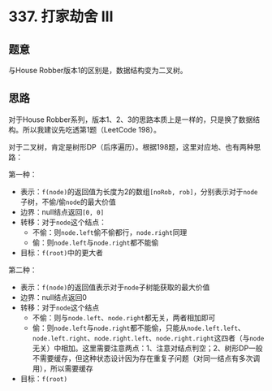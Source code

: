 # 337. 打家劫舍 III

## 题意

与House Robber版本1的区别是，数据结构变为二叉树。

## 思路

对于House Robber系列，版本1、2、3的思路本质上是一样的，只是换了数据结构。所以我建议先吃透第1题（LeetCode 198）。

对于二叉树，肯定是树形DP（后序遍历）。根据198题，这里对应地、也有两种思路：

第一种：

- 表示：`f(node)`的返回值为长度为2的数组`[noRob, rob]`，分别表示对于`node`子树，不偷/偷`node`的最大价值
- 边界：null结点返回`[0, 0]`
- 转移：对于`node`这个结点：
  - 不偷：则`node.left`偷不偷都行，`node.right`同理
  - 偷：则`node.left`与`node.right`都不能偷
- 目标：`f(root)`中的更大者

第二种：

- 表示：`f(node)`的返回值表示对于`node`子树能获取的最大价值
- 边界：null结点返回0
- 转移：对于`node`这个结点
  - 不偷：则与`node.left`、`node.right`都无关，两者相加即可
  - 偷：则`node.left`与`node.right`都不能偷，只能从`node.left.left`、`node.left.right`、`node.right.left`、`node.right.right`这四者（与`node`无关）中相加。这里需要注意两点：1、注意对结点判空；2、树形DP一般不需要缓存，但这种状态设计因为存在重复子问题（对同一结点有多次调用），所以需要缓存
- 目标：`f(root)`
